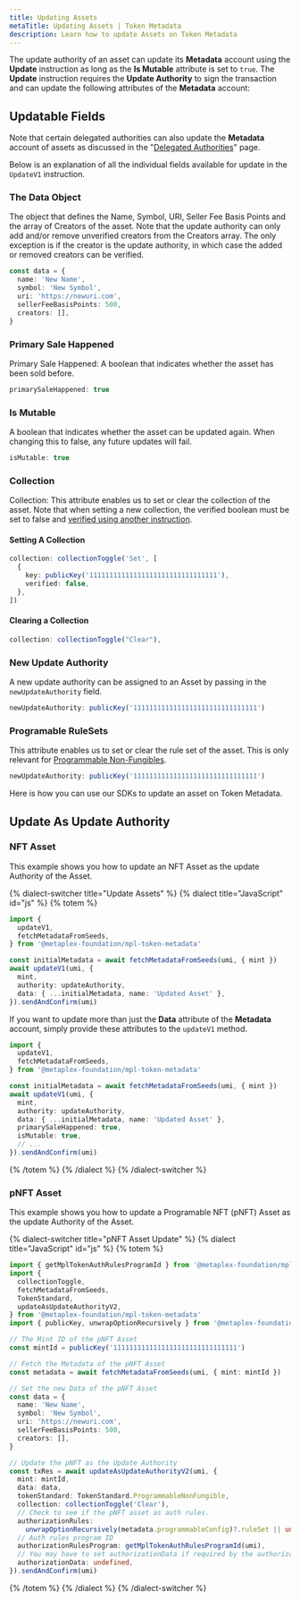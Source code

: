 ```yaml
---
title: Updating Assets
metaTitle: Updating Assets | Token Metadata
description: Learn how to update Assets on Token Metadata
---
```


The update authority of an asset can update its **Metadata** account using the **Update** instruction as long as the **Is Mutable** attribute is set to `true`. The **Update** instruction requires the **Update Authority** to sign the transaction and can update the following attributes of the **Metadata** account:

## Updatable Fields

Note that certain delegated authorities can also update the **Metadata** account of assets as discussed in the "[Delegated Authorities](/token-metadata/delegates)" page.

Below is an explanation of all the individual fields available for update in the `UpdateV1` instruction.

### The Data Object

The object that defines the Name, Symbol, URI, Seller Fee Basis Points and the array of Creators of the asset. Note that the update authority can only add and/or remove unverified creators from the Creators array. The only exception is if the creator is the update authority, in which case the added or removed creators can be verified.

```ts
const data = {
  name: 'New Name',
  symbol: 'New Symbol',
  uri: 'https://newuri.com',
  sellerFeeBasisPoints: 500,
  creators: [],
}
```

### Primary Sale Happened

Primary Sale Happened: A boolean that indicates whether the asset has been sold before.

```ts
primarySaleHappened: true
```

### Is Mutable

A boolean that indicates whether the asset can be updated again. When changing this to false, any future updates will fail.

```ts
isMutable: true
```

### Collection

Collection: This attribute enables us to set or clear the collection of the asset. Note that when setting a new collection, the verified boolean must be set to false and [verified using another instruction](/token-metadata/collections).

#### Setting A Collection

```ts
collection: collectionToggle('Set', [
  {
    key: publicKey('11111111111111111111111111111111'),
    verified: false,
  },
])
```

#### Clearing a Collection

```ts
collection: collectionToggle("Clear"),
```

### New Update Authority

A new update authority can be assigned to an Asset by passing in the `newUpdateAuthority` field.

```ts
newUpdateAuthority: publicKey('1111111111111111111111111111111')
```

### Programable RuleSets

This attribute enables us to set or clear the rule set of the asset. This is only relevant for [Programmable Non-Fungibles](/token-metadata/pnfts).

```ts
newUpdateAuthority: publicKey('1111111111111111111111111111111')
```

Here is how you can use our SDKs to update an asset on Token Metadata.

## Update As Update Authority

### NFT Asset

This example shows you how to update an NFT Asset as the update Authority of the Asset.

{% dialect-switcher title="Update Assets" %}
{% dialect title="JavaScript" id="js" %}
{% totem %}

```ts
import {
  updateV1,
  fetchMetadataFromSeeds,
} from '@metaplex-foundation/mpl-token-metadata'

const initialMetadata = await fetchMetadataFromSeeds(umi, { mint })
await updateV1(umi, {
  mint,
  authority: updateAuthority,
  data: { ...initialMetadata, name: 'Updated Asset' },
}).sendAndConfirm(umi)
```

If you want to update more than just the **Data** attribute of the **Metadata** account, simply provide these attributes to the `updateV1` method.

```ts
import {
  updateV1,
  fetchMetadataFromSeeds,
} from '@metaplex-foundation/mpl-token-metadata'

const initialMetadata = await fetchMetadataFromSeeds(umi, { mint })
await updateV1(umi, {
  mint,
  authority: updateAuthority,
  data: { ...initialMetadata, name: 'Updated Asset' },
  primarySaleHappened: true,
  isMutable: true,
  // ...
}).sendAndConfirm(umi)
```

{% /totem %}
{% /dialect %}
{% /dialect-switcher %}

### pNFT Asset

This example shows you how to update a Programable NFT (pNFT) Asset as the update Authority of the Asset.

{% dialect-switcher title="pNFT Asset Update" %}
{% dialect title="JavaScript" id="js" %}
{% totem %}

```ts
import { getMplTokenAuthRulesProgramId } from '@metaplex-foundation/mpl-candy-machine'
import {
  collectionToggle,
  fetchMetadataFromSeeds,
  TokenStandard,
  updateAsUpdateAuthorityV2,
} from '@metaplex-foundation/mpl-token-metadata'
import { publicKey, unwrapOptionRecursively } from '@metaplex-foundation/umi'

// The Mint ID of the pNFT Asset
const mintId = publicKey('1111111111111111111111111111111')

// Fetch the Metadata of the pNFT Asset
const metadata = await fetchMetadataFromSeeds(umi, { mint: mintId })

// Set the new Data of the pNFT Asset
const data = {
  name: 'New Name',
  symbol: 'New Symbol',
  uri: 'https://newuri.com',
  sellerFeeBasisPoints: 500,
  creators: [],
}

// Update the pNFT as the Update Authority
const txRes = await updateAsUpdateAuthorityV2(umi, {
  mint: mintId,
  data: data,
  tokenStandard: TokenStandard.ProgrammableNonFungible,
  collection: collectionToggle('Clear'),
  // Check to see if the pNFT asset as auth rules.
  authorizationRules:
    unwrapOptionRecursively(metadata.programmableConfig)?.ruleSet || undefined,
  // Auth rules program ID
  authorizationRulesProgram: getMplTokenAuthRulesProgramId(umi),
  // You may have to set authorizationData if required by the authorization rules
  authorizationData: undefined,
}).sendAndConfirm(umi)
```

{% /totem %}
{% /dialect %}
{% /dialect-switcher %}
